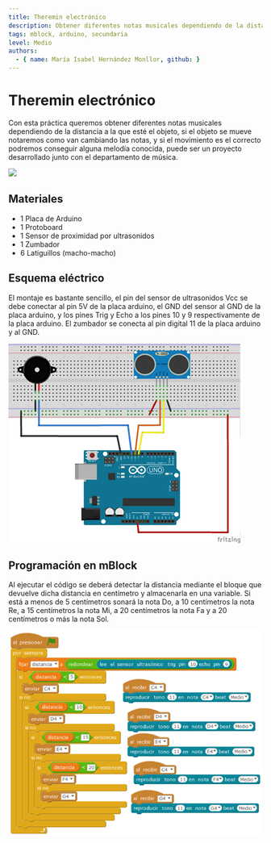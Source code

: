 ```yaml
---
title: Theremin electrónico
description: Obtener diferentes notas musicales dependiendo de la distancia a la que esté el objeto.
tags: mblock, arduino, secundaria
level: Medio
authors:
  - { name: María Isabel Hernández Monllor, github: }
---
```


# Theremin electrónico

Con esta práctica queremos obtener diferentes notas musicales dependiendo de la distancia a la que esté el objeto, si el objeto se mueve notaremos como van cambiando las notas, y si el movimiento es el correcto podremos conseguir alguna melodía conocida, puede ser un proyecto desarrollado junto con el departamento de música.

![](practica.gif)

## Materiales

- 1 Placa de Arduino
- 1 Protoboard
- 1 Sensor de proximidad por ultrasonidos
- 1 Zumbador
- 6 Latiguillos (macho-macho)

## Esquema eléctrico

El montaje es bastante sencillo, el pin del sensor de ultrasonidos Vcc se debe conectar al pin 5V de la placa arduino, el GND del sensor al GND de la placa arduino, y los pines Trig y Echo a los pines 10 y 9 respectivamente de la placa arduino. El zumbador se conecta al pin digital 11 de la placa arduino y al GND.  

![](fritzing.png)

## Programación en mBlock

Al ejecutar el código se deberá detectar la distancia mediante el bloque que devuelve dicha distancia en centímetro y almacenarla en una variable. Si está a menos de 5 centímetros sonará la nota Do, a 10 centímetros la nota Re, a 15 centímetros la nota Mi, a 20 centímetros la nota Fa y a 20 centímetros o más la nota Sol.

![](mblock.png)
